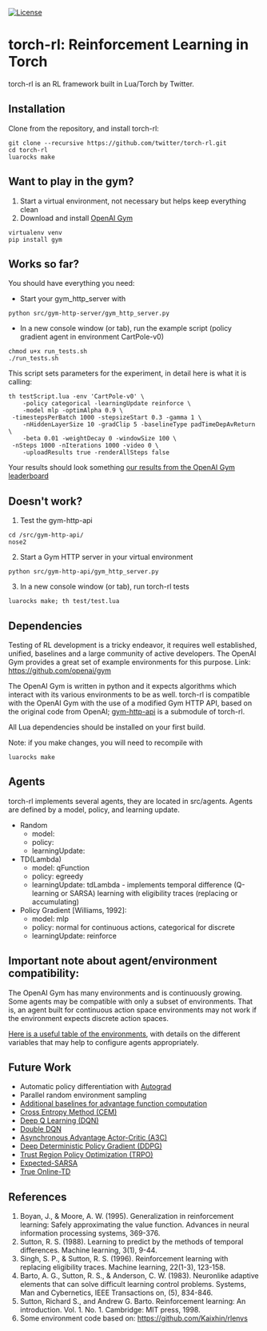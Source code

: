 [![License](https://img.shields.io/badge/license-MIT-blue.svg)](https://github.com/twitter/torch-rl/blob/master/LICENSE)

# torch-rl: Reinforcement Learning in Torch
torch-rl is an RL framework built in Lua/Torch by Twitter.

Installation
------------
Clone from the repository, and install torch-rl:
~~~~~
git clone --recursive https://github.com/twitter/torch-rl.git
cd torch-rl
luarocks make
~~~~~

Want to play in the gym?
------------------------
1) Start a virtual environment, not necessary but helps keep everything clean
2) Download and install [OpenAI Gym](https://github.com/openai/gym)

~~~
virtualenv venv
pip install gym
~~~

Works so far? 
------------------------
You should have everything you need:
* Start your gym_http_server with 
~~~~
python src/gym-http-server/gym_http_server.py
~~~~

* In a new console window (or tab), run the example script (policy gradient agent in environment CartPole-v0)
~~~
chmod u+x run_tests.sh
./run_tests.sh
~~~

This script sets parameters for the experiment, in detail here is what it is calling:

~~~
th testScript.lua -env 'CartPole-v0' \
	-policy categorical -learningUpdate reinforce \
	-model mlp -optimAlpha 0.9 \
 -timestepsPerBatch 1000 -stepsizeStart 0.3 -gamma 1 \
	-nHiddenLayerSize 10 -gradClip 5 -baselineType padTimeDepAvReturn \
	-beta 0.01 -weightDecay 0 -windowSize 100 \
 -nSteps 1000 -nIterations 1000 -video 0 \
	-uploadResults true -renderAllSteps false
~~~
	
Your results should look something [our results from the OpenAI Gym leaderboard](https://gym.openai.com/evaluations/eval_48l1nOQ7ur6htkF9uGw)

Doesn't work?
------------------------
1) Test the gym-http-api
~~~~
cd /src/gym-http-api/
nose2
~~~~

2) Start a Gym HTTP server in your virtual environment
~~~~
python src/gym-http-api/gym_http_server.py
~~~~

3) In a new console window (or tab), run torch-rl tests
~~~~
luarocks make; th test/test.lua
~~~~

Dependencies
------------
Testing of RL development is a tricky endeavor, it requires well established, unified, baselines and a large community of active developers. The OpenAI Gym provides a great set of example environments for this purpose. Link: https://github.com/openai/gym

The OpenAI Gym is written in python and it expects algorithms which interact with its various environments to be as well. torch-rl is compatible with the OpenAI Gym with the use of a modified Gym HTTP API, based on the original code from OpenAI; [gym-http-api](https://github.com/korymath/gym-http-api) is a submodule of torch-rl.

All Lua dependencies should be installed on your first build.

Note: if you make changes, you will need to recompile with
~~~~
luarocks make
~~~~

## Agents
torch-rl implements several agents, they are located in src/agents. 
Agents are defined by a model, policy, and learning update.

* Random
	* model:
	* policy:
	* learningUpdate: 
* TD(Lambda)
	* model: qFunction
	* policy: egreedy
	* learningUpdate: tdLambda - implements temporal difference (Q-learning or SARSA) learning with eligibility traces (replacing or accumulating)
* Policy Gradient [Williams, 1992]:
	* model: mlp
	* policy: normal for continuous actions, categorical for discrete
	* learningUpdate: reinforce
	
## Important note about agent/environment compatibility:
The OpenAI Gym has many environments and is continuously growing. Some agents may be compatible with only a subset of environments. That is, an agent built for continuous action space environments may not work if the environment expects discrete action spaces. 

[Here is a useful table of the environments](https://github.com/openai/gym/wiki/Table-of-environments), with details on the different variables that may help to configure agents appropriately.

Future Work
-----------
* Automatic policy differentiation with [Autograd](https://github.com/twitter/torch-autograd)
* Parallel random environment sampling
* [Additional baselines for advantage function computation](https://arxiv.org/pdf/1301.2315.pdf)
* [Cross Entropy Method (CEM)](https://people.smp.uq.edu.au/DirkKroese/ps/aortut.pdf)
* [Deep Q Learning (DQN)](http://arxiv.org/abs/1312.5602)
* [Double DQN](http://arxiv.org/abs/1509.06461)
* [Asynchronous Advantage Actor-Critic (A3C)](https://arxiv.org/pdf/1602.01783v2.pdf)
* [Deep Deterministic Policy Gradient (DDPG)](http://arxiv.org/abs/1509.02971)
* [Trust Region Policy Optimization (TRPO)](https://arxiv.org/pdf/1502.05477v4.pdf)
* [Expected-SARSA](http://www.cs.ox.ac.uk/people/shimon.whiteson/pubs/vanseijenadprl09.pdf)
* [True Online-TD](https://webdocs.cs.ualberta.ca/~sutton/papers/vSS-trueonline-ICML-2014.pdf)

References
--------------
1. Boyan, J., & Moore, A. W. (1995). Generalization in reinforcement learning: Safely approximating the value function. Advances in neural information processing systems, 369-376.
2. Sutton, R. S. (1988). Learning to predict by the methods of temporal differences. Machine learning, 3(1), 9-44.
3. Singh, S. P., & Sutton, R. S. (1996). Reinforcement learning with replacing eligibility traces. Machine learning, 22(1-3), 123-158.
4. Barto, A. G., Sutton, R. S., & Anderson, C. W. (1983). Neuronlike adaptive elements that can solve difficult learning control problems. Systems, Man and Cybernetics, IEEE Transactions on, (5), 834-846.
5. Sutton, Richard S., and Andrew G. Barto. Reinforcement learning: An introduction. Vol. 1. No. 1. Cambridge: MIT press, 1998.
6. Some environment code based on: https://github.com/Kaixhin/rlenvs

